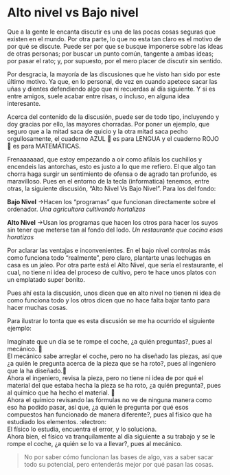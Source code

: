 # Alto nivel vs Bajo nivel

Que a la gente le encanta discutir es una de las pocas cosas seguras que existen en el mundo. Por otra parte, lo que no esta tan claro es el motivo de por qué se discute. Puede ser por que se busque imponerse sobre las ideas de otras personas; por buscar un punto común, tangente a ambas ideas; por pasar el rato; y, por supuesto, por el mero placer de discutir sin sentido.

Por desgracia, la mayoría de las discusiones que he visto han sido por este último motivo. Ya que, en lo personal, de vez en cuando apetece sacar las uñas y dientes defendiendo algo que ni recuerdas al día siguiente. Y si es entre amigos, suele acabar entre risas, o incluso, en alguna idea interesante.

Acerca del contenido de la discusión, puede ser de todo tipo, incluyendo y doy gracias por ello, las mayores chorradas. Por poner un ejemplo, que seguro que a la mitad saca de quicio y la otra mitad saca pecho orgullosamente, el cuaderno AZUL :blue_book: es para LENGUA y el cuaderno ROJO :closed_book: es para MATEMÁTICAS. 

Frenaaaaaad, que estoy empezando a oír como afilais los cuchillos y encendeis las antorchas, esto es justo a lo que me refiero. El que algo tan chorra haga surgir un sentimiento de ofensa o de agrado tan profundo, es maravilloso.
Pues en el entorno de la tecla (informatica) tenemos, entre otras, la siguiente discusión, “Alto Nivel Vs Bajo Nivel”. Para los del fondo:

**Bajo Nivel**  ->Hacen los “programas” que funcionan directamente sobre el ordenador. *Una agricultora cultivando hortalizas*

**Alto Nivel** ->Usan los programas que hacen los otros para hacer los suyos sin tener que meterse tan al fondo del lodo. *Un restaurante que cocina esas horatizas*
 
Por aclarar las ventajas e inconvenientes. En el bajo nivel controlas más como funciona todo “realmente”, pero claro, plantarte unas lechugas en casa es un jaleo. Por otra parte está el Alto Nivel, que sería el restaurante, el cual, no tiene ni idea del proceso de cultivo, pero te hace unos platos con un emplatado super bonito. 

Pues ahí esta la discusión, unos dicen que en alto nivel no tienen ni idea de como funciona todo y los otros dicen que no hace falta bajar tanto para hacer muchas cosas.

Para ilustrar lo tonta que es esta discusión se me ha ocurrido el siguiente ejemplo:

Imagínate que un día se te rompe el coche, ¿a quién preguntas?, pues al mecánico. :car:  
El mecánico sabe arreglar el coche, pero no ha diseñado las piezas, así que ¿a quién le pregunta acerca de la pieza que se ha roto?, pues al ingeniero que la ha diseñado.:wrench:  
Ahora el ingeniero, revisa la pieza, pero no tiene ni idea de por qué el material del que estaba hecha la pieza se ha roto, ¿a quién pregunta?, pues al químico que ha hecho el material. :scroll:  
Ahora el químico revisando las fórmulas no ve de ninguna manera como eso ha podido pasar, así que, ¿a quién le pregunta por qué esos compuestos han funcionado de manera diferente?, pues al físico que ha estudiado los elementos. :electron:  
El físico lo estudia, encuentra el error, y lo soluciona.   
Ahora bien, el físico va tranquilamente al día siguiente a su trabajo y se le rompe el coche, ¿a quién se lo va a llevar?, pues al mecánico.

 >No por saber cómo funcionan las bases de algo, vas a saber sacar todo su potencial, pero entenderás mejor por qué pasan las cosas.

